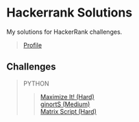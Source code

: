 # Hackerrank Solutions
My solutions for HackerRank challenges.

>[Profile](https://www.hackerrank.com/SteffenLeonardo)

## Challenges
>PYTHON
>>[Maximize It! (Hard)](https://www.hackerrank.com/challenges/maximize-it/problem)\
>>[ginortS (Medium)](https://www.hackerrank.com/challenges/ginorts/problem)\
>>[Matrix Script (Hard)](https://www.hackerrank.com/challenges/matrix-script/problem)

